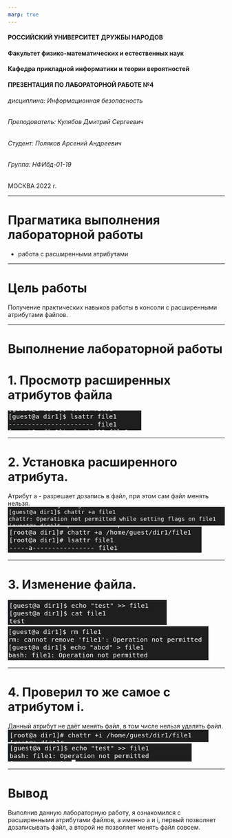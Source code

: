 ```yaml
---
marp: true
---
```


<style>
section.titleslide h6
{
    text-align: right;
}
section.titleslide
{
    text-align: center;
}
</style>

<!-- _class: titleslide -->

#### РОССИЙСКИЙ УНИВЕРСИТЕТ ДРУЖБЫ НАРОДОВ
#### Факультет физико-математических и естественных наук  
#### Кафедра прикладной информатики и теории вероятностей 
#### ПРЕЗЕНТАЦИЯ ПО ЛАБОРАТОРНОЙ РАБОТЕ №4

###### дисциплина: Информационная безопасность
###### Преподователь: Кулябов Дмитрий Сергеевич
###### Студент: Поляков Арсений Андреевич
###### Группа: НФИбд-01-19
МОСКВА
2022 г.

---

# **Прагматика выполнения лабораторной работы**

- работа с расширенными атрибутами

---

# **Цель работы**

Получение практических навыков работы в консоли с расширенными атрибутами файлов.

---

# **Выполнение лабораторной работы**

# 1. Просмотр расширенных атрибутов файла
![lsattr](img/1.png "lsattr")

---

# 2. Установка расширенного атрибута.
Атрибут a - разрешает дозапись в файл, при этом сам файл менять нельзя.
![try to change attribute](img/2.png "try to change attribute")
![changed attribute](img/3.png "changed attribute")

---

# 3. Изменение файла.
![add text to file](img/4.png "add text to file")
![change file](img/5.png "change file")

---

# 4. Проверил то же самое с атрибутом i.
Данный атрибут не даёт менять файл, в том числе нельзя удалять файл.
![attribute i](img/7.png "attribute i")
![attribute i](img/8.png "attribute i add")

---

# Вывод
Выполнив данную лабораторную работу, я ознакомился с расширенными атрибутами файлов, а именно a и i, первый позволяет дозаписывать файл, а второй не позволяет менять файл совсем.